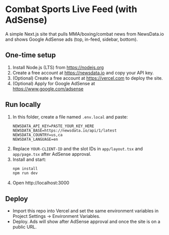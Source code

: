 # Combat Sports Live Feed (with AdSense)

A simple Next.js site that pulls MMA/boxing/combat news from NewsData.io and shows Google AdSense ads (top, in-feed, sidebar, bottom).

## One-time setup
1. Install Node.js (LTS) from https://nodejs.org
2. Create a free account at https://newsdata.io and copy your API key.
3. (Optional) Create a free account at https://vercel.com to deploy the site.
4. (Optional) Apply for Google AdSense at https://www.google.com/adsense

## Run locally
1. In this folder, create a file named `.env.local` and paste:
   ```
   NEWSDATA_API_KEY=PASTE_YOUR_KEY_HERE
   NEWSDATA_BASE=https://newsdata.io/api/1/latest
   NEWSDATA_COUNTRY=us,ca
   NEWSDATA_LANGUAGE=en
   ```
2. Replace `YOUR-CLIENT-ID` and the slot IDs in `app/layout.tsx` and `app/page.tsx` after AdSense approval.
3. Install and start:
   ```bash
   npm install
   npm run dev
   ```
4. Open http://localhost:3000

## Deploy
- Import this repo into Vercel and set the same environment variables in Project Settings → Environment Variables.
- Deploy. Ads will show after AdSense approval and once the site is on a public URL.
